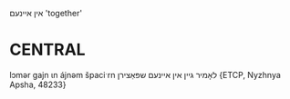 אין איינעם
'together'

CENTRAL
========

lɔmər gajn ɩn ájnəm špaciˑrn לאָמיר גיין אין איינעם שפּאַצירן {ETCP, Nyzhnya Apsha, 48233}
